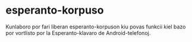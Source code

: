 # esperanto-korpuso
Kunlaboro por fari liberan esperanto-korpuson kiu povas funkcii kiel bazo por vortlisto por la Esperanto-klavaro de Android-telefonoj.
